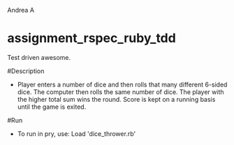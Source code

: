 Andrea A

assignment_rspec_ruby_tdd
=========================

Test driven awesome.

#Description
- Player enters a number of dice and then rolls that many different 6-sided dice. The computer then rolls the same number of dice. The player with the higher total sum wins the round. Score is kept on a running basis until the game is exited.

#Run 
- To run in pry, use:
    Load 'dice_thrower.rb'


